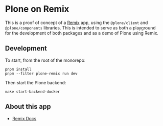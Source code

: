 # Plone on Remix

This is a proof of concept of a [Remix](https://remix.run) app, using the `@plone/client` and `@plone/components` libraries.
This is intended to serve as both a playground for the development of both packages and as a demo of Plone using Remix.


## Development

To start, from the root of the monorepo:

```shell
pnpm install
pnpm --filter plone-remix run dev
```

Then start the Plone backend:

```shell
make start-backend-docker
```


## About this app

- [Remix Docs](https://remix.run/docs/en/main)
